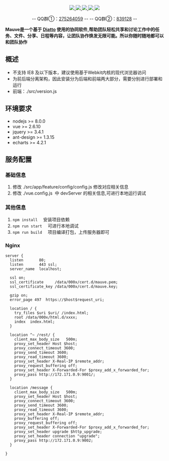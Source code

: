  <p align="center">
 	<a target="_blank" href="https://travis-ci.org/aoju/bus">
 		<img src="https://travis-ci.org/aoju/bus.svg?branch=master">
 	</a>
 	<a target="_blank" href="https://www.mysql.com">
 		<img src="https://img.shields.io/badge/Mysql-5.7-blue.svg">
 	</a>
 	<a target="_blank" href="http://www.php.net">
 		<img src="https://img.shields.io/badge/php-7.2.0-yellow.svg">
 	</a>
 	<a target="_blank" href="http://www.thinkphp.cn/">
 		<img src="https://img.shields.io/badge/thinkphp-5.1.0-blue.svg">
 	</a>
 	<a target="_blank" href="https://www.mit-license.org">
 		<img src="https://img.shields.io/badge/license-MIT-green.svg">
 	</a>
 </p>
 
 <p align="center">
 	-- QQ群①：<a href="https://shang.qq.com/wpa/qunwpa?idkey=c207666cbc107d03d368bde8fc15605bb883ebc482e28d440de149e3e2217460">275264059</a> --
 	-- QQ群②：<a href="https://shang.qq.com/wpa/qunwpa?idkey=17fadd02891457034c6536c984f0d7db29b73ea14c9b86bba39ce18ed7a90e18">839128</a> --
 </p>
 
 **Mauve是一个基于 [Diatto](https://github.com/aoju/diatto.git) 使用的协同软件,帮助团队轻松共享和讨论工作中的任务、文件、分享、日程等内容，让团队协作焕发无限可能。所以你随时随地都可以和团队协作**
  
 ## 概述
 - 不支持 IE8 及以下版本，建议使用基于Webkit内核的现代浏览器访问
 - 为前后端分离架构，因此安装分为后端和前端两大部分，需要分别进行部署和运行
 - 前端：./src/version.js
 
 ## 环境要求
 
 - nodejs >= 8.0.0
 - vue >= 2.6.10
 - jquery >= 3.4.1
 - ant-design >= 1.3.15
 - echarts >= 4.2.1

 
 ## 服务配置
 
 ### 基础信息
 1. 修改 ./src/app/feature/config/config.js 修改对应相关信息
 2. 修改 ./vue.config.js  中 devServer 的相关信息,可进行本地运行调试
 
 ### 其他信息
 1. ```npm install  ``` 安装项目依赖
 2. ```npm run start  ``` 可进行本地调试
 3. ```npm run build  ``` 项目编译打包，上传服务器即可

 ### Nginx
 ```
 server {
   listen       80;
   listen       443 ssl;
   server_name  localhost;
 
   ssl on;
   ssl_certificate     /data/000x/cert.d/mauve.pem;
   ssl_certificate_key /data/000x/cert.d/mauve.key;
 
   gzip on;
   error_page 497  https://$host$request_uri;
 
   location / {
     try_files $uri $uri/ /index.html;
     root /data/000x/html.d/xxxx;
     index  index.html;
   }
 
   location ^~ /rest/ {
     client_max_body_size   500m;
     proxy_set_header Host $host;
     proxy_connect_timeout 3600;
     proxy_send_timeout 3600;
     proxy_read_timeout 3600;
     proxy_set_header X-Real-IP $remote_addr;
     proxy_request_buffering off;
     proxy_set_header X-Forwarded-For $proxy_add_x_forwarded_for;
     proxy_pass http://172.171.0.9:9001/;
   }
 
   location /message {
     client_max_body_size   500m;
     proxy_set_header Host $host;
     proxy_connect_timeout 3600;
     proxy_send_timeout 3600;
     proxy_read_timeout 3600;
     proxy_set_header X-Real-IP $remote_addr;
     proxy_buffering off;
     proxy_request_buffering off;
     proxy_set_header X-Forwarded-For $proxy_add_x_forwarded_for;
     proxy_set_header upgrade $http_upgrade;
     proxy_set_header connection "upgrade";
     proxy_pass http://172.171.0.9:9002;
   }
 
 }  
 ```